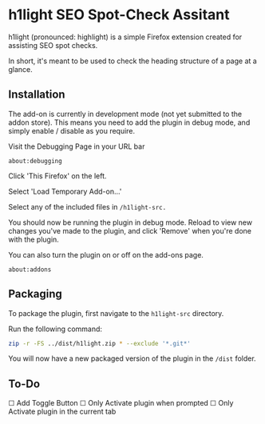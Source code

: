 # h1light SEO Spot-Check Assitant

h1light (pronounced: highlight) is a simple Firefox extension created for assisting SEO spot checks. 

In short, it's meant to be used to check the heading structure of a page at a glance. 

## Installation

The add-on is currently in development mode (not yet submitted to the addon store). This means you need to add the plugin in debug mode, and simply enable / disable as you require. 

Visit the Debugging Page in your URL bar

```
about:debugging
```

Click 'This Firefox' on the left.

Select 'Load Temporary Add-on...'

Select any of the included files in ```/h1light-src.```

You should now be running the plugin in debug mode. Reload to view new changes you've made to the plugin, and click 'Remove' when you're done with the plugin. 

You can also turn the plugin on or off on the add-ons page.
```
about:addons
```

## Packaging

To package the plugin, first navigate to the ```h1light-src``` directory. 

Run the following command:

```bash
zip -r -FS ../dist/h1light.zip * --exclude '*.git*'
```

You will now have a new packaged version of the plugin in the ```/dist``` folder. 

## To-Do

☐ Add Toggle Button
☐ Only Activate plugin when prompted
☐ Only Activate plugin in the current tab